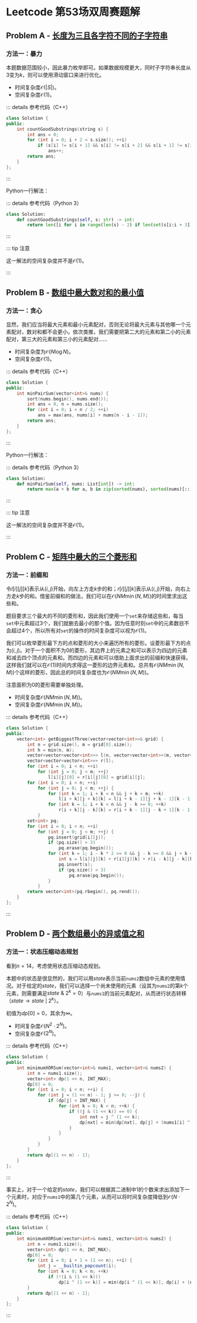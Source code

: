 # Leetcode 第53场双周赛题解

## Problem A - [长度为三且各字符不同的子字符串](https://leetcode.cn/problems/substrings-of-size-three-with-distinct-characters/)

### 方法一：暴力

本题数据范围较小，因此暴力枚举即可。如果数据规模更大，同时子字符串长度从$3$变为$k$，则可以使用滑动窗口来进行优化。

- 时间复杂度$\mathcal{O}(|S|)$。
- 空间复杂度$\mathcal{O}(1)$。

::: details 参考代码（C++）

```cpp
class Solution {
public:
    int countGoodSubstrings(string s) {
        int ans = 0;
        for (int i = 0; i + 2 < s.size(); ++i)
            if (s[i] != s[i + 1] && s[i] != s[i + 2] && s[i + 1] != s[i + 2])
                ans++;
        return ans;
    }
};
```

:::

Python一行解法：

::: details 参考代码（Python 3）

```python
class Solution:
    def countGoodSubstrings(self, s: str) -> int:
        return len([i for i in range(len(s) - 2) if len(set(s[i:i + 3])) == 3])
```

:::

::: tip 注意

这一解法的空间复杂度并不是$\mathcal{O}(1)$。

:::

## Problem B - [数组中最大数对和的最小值](https://leetcode.cn/problems/minimize-maximum-pair-sum-in-array/)

### 方法一：贪心

显然，我们应当将最大元素和最小元素配对，否则无论将最大元素与其他哪一个元素配对，数对和都不会更小。依次类推，我们需要把第二大的元素和第二小的元素配对，第三大的元素和第三小的元素配对……

- 时间复杂度为$\mathcal{O}(N\log N)$。
- 空间复杂度$\mathcal{O}(1)$。

::: details 参考代码（C++）

```cpp
class Solution {
public:
    int minPairSum(vector<int>& nums) {
        sort(nums.begin(), nums.end());
        int ans = 0, n = nums.size();
        for (int i = 0; i < n / 2; ++i)
            ans = max(ans, nums[i] + nums[n - i - 1]);
        return ans;
    }
};
```

:::

Python一行解法：

::: details 参考代码（Python 3）

```python
class Solution:
    def minPairSum(self, nums: List[int]) -> int:
        return max(a + b for a, b in zip(sorted(nums), sorted(nums)[::-1]))
```

:::

::: tip 注意

这一解法的空间复杂度并不是$\mathcal{O}(1)$。

:::

## Problem C - [矩阵中最大的三个菱形和](https://leetcode.cn/problems/get-biggest-three-rhombus-sums-in-a-grid/)

### 方法一：前缀和

令$l[i][j][k]$表示从$(i,j)$开始，向左上方走$k$步的和；$r[i][j][k]$表示从$(i,j)$开始，向右上方走$k$步的和。借鉴前缀和的做法，我们可以在$\mathcal{O}(NM\min(N,M))$的时间里求出这些和。

题目要求三个最大的不同的菱形和，因此我们使用一个`set`来存储这些和，每当`set`中元素超过$3$个，我们就删去最小的那个值。因为任意时刻`set`中的元素数目不会超过$4$个，所以所有对`set`的操作的时间复杂度可以视为$\mathcal{O}(1)$。

我们可以枚举菱形最下方的点和菱形的大小来遍历所有的菱形。设菱形最下方的点为$(i,j)$。对于一个面积不为$0$的菱形，其边界上的元素之和可以表示为四边的元素和减去四个顶点的元素和。而四边的元素和可以借助上面求出的前缀和快速获得。这样我们就可以在$\mathcal{O}(1)$时间内求得这一菱形的边界元素和。总共有$\mathcal{O}(NM\min(N,M))$个这样的菱形，因此总的时间复杂度也为$\mathcal{O}(NM\min(N,M))$。

注意面积为$0$的菱形需要单独处理。

- 时间复杂度$\mathcal{O}(NM\min(N,M))$。
- 空间复杂度$\mathcal{O}(NM\min(N,M))$。

::: details 参考代码（C++）

```cpp
class Solution {
public:
    vector<int> getBiggestThree(vector<vector<int>>& grid) {
        int n = grid.size(), m = grid[0].size();
        int h = min(n, m);
        vector<vector<vector<int>>> l(n, vector<vector<int>>(m, vector<int>(h)));
        vector<vector<vector<int>>> r(l);
        for (int i = 0; i < n; ++i)
            for (int j = 0; j < m; ++j)
                l[i][j][0] = r[i][j][0] = grid[i][j];
        for (int i = 0; i < n; ++i)
            for (int j = 0; j < m; ++j) {
                for (int k = 1; i + k < n && j + k < m; ++k)
                    l[i + k][j + k][k] = l[i + k - 1][j + k - 1][k - 1] + grid[i + k][j + k]; 
                for (int k = 1; i + k < n && j - k >= 0; ++k)
                    r[i + k][j - k][k] = r[i + k - 1][j - k + 1][k - 1] + grid[i + k][j - k];
            }
        set<int> pq;
        for (int i = 0; i < n; ++i)
            for (int j = 0; j < m; ++j) {
                pq.insert(grid[i][j]);
                if (pq.size() > 3)
                    pq.erase(pq.begin());
                for (int k = 1; i - k * 2 >= 0 && j - k >= 0 && j + k < m; ++k) {
                    int s = l[i][j][k] + r[i][j][k] + r[i - k][j - k][k] + l[i - k][j + k][k] - grid[i][j] - grid[i - k][j - k] - grid[i - k][j + k] - grid[i - 2 * k][j];
                    pq.insert(s);
                    if (pq.size() > 3)
                        pq.erase(pq.begin());
                }
            }
        return vector<int>(pq.rbegin(), pq.rend());
    }
};
```

:::

## Problem D - [两个数组最小的异或值之和](https://leetcode.cn/problems/minimum-xor-sum-of-two-arrays/)

### 方法一：状态压缩动态规划

看到$n=14$，考虑使用状态压缩动态规划。

本题中的状态是很显然的，我们可以用$state$表示当前`nums2`数组中元素的使用情况。对于给定的$state$，我们可以选择一个尚未使用的元素（设其为`nums2`的第$k$个元素，则需要满足$state\ \&\ 2^k=0$）与`nums1`的当前元素配对，从而进行状态转移（$state\rightarrow state\ |\ 2^k$）。

初值为$dp[0]=0$，其余为$\infty$。

- 时间复杂度$\mathcal{O}(N^2\cdot2^N)$。
- 空间复杂度$\mathcal{O}(2^N)$。

::: details 参考代码（C++）

```cpp
class Solution {
public:
    int minimumXORSum(vector<int>& nums1, vector<int>& nums2) {
        int n = nums1.size();
        vector<int> dp(1 << n, INT_MAX);
        dp[0] = 0;
        for (int i = 0; i < n; ++i) {
            for (int j = (1 << n) - 1; j >= 0; --j) {
                if (dp[j] < INT_MAX) {
                    for (int k = 0; k < n; ++k) {
                        if ((j & (1 << k)) == 0) {
                            int nxt = j ^ (1 << k);
                            dp[nxt] = min(dp[nxt], dp[j] + (nums1[i] ^ nums2[k]));
                        }
                    }
                }
            }
        }
        return dp[(1 << n) - 1];
    }
};
```

:::

事实上，对于一个给定的$state$，我们可以根据其二进制中$1$的个数来求出添加下一个元素时，对应于`nums1`中的第几个元素，从而可以将时间复杂度降低到$\mathcal{O}(N\cdot2^N)$。

::: details 参考代码（C++）

```cpp
class Solution {
public:
    int minimumXORSum(vector<int>& nums1, vector<int>& nums2) {
        int n = nums1.size();
        vector<int> dp(1 << n, INT_MAX);
        dp[0] = 0;
        for (int i = 0; i + 1 < (1 << n); ++i) {
            int j = __builtin_popcount(i);
            for (int k = 0; k < n; ++k)
                if (!(i & (1 << k)))
                    dp[i ^ (1 << k)] = min(dp[i ^ (1 << k)], dp[i] + (nums1[j] ^ nums2[k]));
        }
        return dp[(1 << n) - 1];
    }
};
```

:::

<Utterances />
